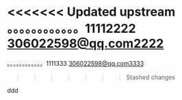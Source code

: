 <<<<<<< Updated upstream
。。。。。。。。。。。。11112222
306022598@qq.com2222
=======
。。。。。。。。。。。。1111333
306022598@qq.com3333
>>>>>>> Stashed changes


ddd
